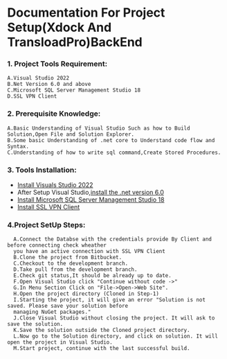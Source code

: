 # **Documentation For Project Setup(Xdock And TransloadPro)BackEnd**

### 1. Project Tools Requirement:
```
A.Visual Studio 2022
B.Net Version 6.0 and above 
C.Microsoft SQL Server Management Studio 18
D.SSL VPN Client
```
### 2. Prerequisite Knowledge:

```
A.Basic Understanding of Visual Studio Such as how to Build Solution,Open File and Solution Explorer.
B.Some basic Understanding of .net core to Understand code flow and Syntax.
C.Understanding of how to write sql command,Create Stored Procedures.
```
### 3. Tools Installation:

  - [Install Visuals Studio 2022](https://visualstudio.microsoft.com/vs/)
  - After Setup Visual Studio,[install the .net version 6.0](https://dotnet.microsoft.com/en-us/download/dotnet/6.0)
  - [Install Microsoft SQL Server Management Studio 18](https://learn.microsoft.com/en-us/sql/ssms/download-sql-server-management-studio-ssms?view=sql-server-ver16)
  - [Install SSL VPN Client](https://drive.google.com/file/d/13mqiTjCki64WW23lRzyPYaHJWkwov4hg/view?ts=5dee7254)


### 4.Project SetUp Steps:
```
  A.Connect the Databse with the credentials provide By Client and before connecting check wheather 
  you have an active connection with SSL VPN Client
  B.Clone the project from Bitbucket.
  C.Checkout to the development branch.
  D.Take pull from the development branch.
  E.Check git status,It should be already up to date.
  F.Open Visual Studio click "Continue without code ->"
  G.In Menu Section Click on "File->Open->Web Site".
  H.Open the project directory (Cloned in Step-1)
  I.Starting the project, it will give an error "Solution is not saved. Please save your solution before 
  managing NuGet packages."
  J.Close Visual Studio without closing the project. It will ask to save the solution.
  K.Save the solution outside the Cloned project directory.
  L.Now go to the Solution directory, and click on solution. It will open the project in Visual Studio.
  M.Start project, continue with the last successful build.

```

